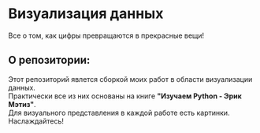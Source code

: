 # Визуализация данных
Все о том, как цифры превращаются в прекрасные вещи!

## О репозитории:
Этот репозиторий явлется сборкой моих работ в области визуализации данных.\
Практически все из них основаны на книге **"Изучаем Python - Эрик Мэтиз"**.\
Для визуального представления в каждой работе есть картинки.\
Наслаждайтесь!